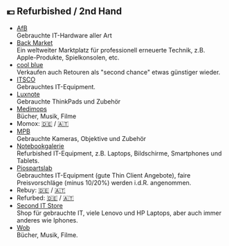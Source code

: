 ## 💶 Refurbished / 2nd Hand
* [AfB](https://www.afbshop.de/)\
Gebrauchte IT-Hardware aller Art
* [Back Market](https://www.backmarket.de/)\
Ein weltweiter Marktplatz für professionell erneuerte Technik, z.B. Apple-Produkte, Spielkonsolen, etc.
* [cool blue](https://coolblue.de)\
Verkaufen auch Retouren als "second chance" etwas günstiger wieder.
* [ITSCO](https://www.itsco.de)\
Gebrauchtes IT-Equipment.
* [Luxnote](https://www.luxnote-hannover.de/)\
Gebrauchte ThinkPads und Zubehör
* [Medimops](https://www.medimops.de)\
Bücher, Musik, Filme
* Momox: [🇩🇪](https://momox.de) / [🇦🇹](https://momox.at)
* [MPB](https://www.mpb.com/de-de)\
Gebrauchte Kameras, Objektive und Zubehör
* [Notebookgalerie](https://www.notebookgalerie.de/)\
Refurbished IT-Equipment, z.B. Laptops, Bildschirme, Smartphones und Tablets.
* [Piospartslab](https://www.piospartslap.de)\
Gebrauchtes IT-Equipment (gute Thin Client Angebote), faire Preisvorschläge (minus 10/20%) werden i.d.R. angenommen.
* Rebuy: [🇩🇪](https://rebuy.de) / [🇦🇹](https://rebuy.at)
* Refurbed: [🇩🇪](https://www.refurbed.de) / [🇦🇹](https://www.refurbed.at)
* [Second IT Store](https://second-it-store.de)\
Shop für gebrauchte IT, viele Lenovo und HP Laptops, aber auch immer anderes wie Iphones.
* [Wob](https://www.wob.com/de-de)\
Bücher, Musik, Filme.
